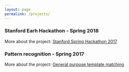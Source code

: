 ```yaml
---
layout: page
permalink: /projects/
---
```



### Stanford Earh Hackathon - Spring 2018

More about the project: 
[Stanford Spring Hackathon 2017](projects/earthhackathon.md)


### Pattern recognition - Spring 2017

More about the project: 
[General purpose template matching](projects/templatematching.md)
